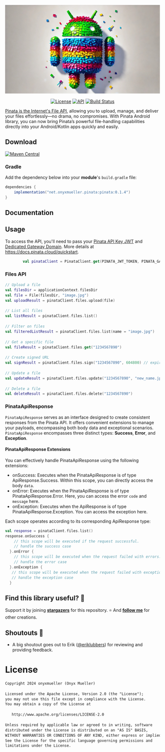 ![header](assets/images/pinata_for_android.jpg)<br>

<p align="center">
  <a href="https://opensource.org/licenses/Apache-2.0"><img alt="License" src="https://img.shields.io/badge/License-Apache%202.0-blue.svg"/></a>
  <a href="https://android-arsenal.com/api?level=21"><img alt="API" src="https://img.shields.io/badge/API-21%2B-brightgreen.svg?style=flat"/></a>
  <a href="https://github.com/onyxmueller/pinata-android/actions"><img alt="Build Status" src="https://github.com/onyxmueller/pinata-android/actions/workflows/build.yml/badge.svg"/></a>
</p>

[Pinata is the Internet's File API](https://pinata.cloud/), allowing you to upload, manage, and deliver your files effortlessly—no drama, no compromises. With Pinata Android library, you can now bring Pinata’s powerful file-handling capabilities directly into your Android/Kotlin apps quickly and easily.

## Download
[![Maven Central](https://img.shields.io/maven-central/v/net.onyxmueller.pinata/pinata.svg?label=Maven%20Central)](https://central.sonatype.com/artifact/net.onyxmueller.pinata/pinata)

### Gradle

Add the dependency below into your **module**'s `build.gradle` file:

```gradle
dependencies {
    implementation("net.onyxmueller.pinata:pinata:0.1.4")
}
```

## Documentation

## Usage

To access the API, you'll need to pass your [Pinata API Key JWT](https://docs.pinata.cloud/account-management/api-keys) and [Dedicated Gateway Domain](https://docs.pinata.cloud/gateways/retrieving-files). More details at https://docs.pinata.cloud/quickstart.

```kotlin
        val pinataClient = PinataClient.get(PINATA_JWT_TOKEN, PINATA_GATEWAY)
```

### Files API

```kotlin
// Upload a file
val filesDir = applicationContext.filesDir
val file = File(filesDir, "image.jpg")
val uploadResult = pinataClient.files.upload(file)

// List all files
val listResult = pinataClient.files.list()

// Filter on files
val filteredListResult = pinataClient.files.list(name = "image.jpg")

// Get a specific file
val fileResult = pinataClient.files.get("1234567890")

// Create signed URL
val signResult = pinataClient.files.sign("1234567890", 604800) // expires in a week

// Update a file
val updateResult = pinataClient.files.update("1234567890", "new_name.jpg", mapOf("location" to "Earth"))

// Delete a file
val deleteResult = pinataClient.files.delete("1234567890")
```

### PinataApiResponse

`PinataApiResponse` serves as an interface designed to create consistent responses from the Pinata API. It offers convenient extensions to manage your payloads, encompassing both body data and exceptional scenarios. `PinataApiResponse` encompasses three distinct types: **Success**, **Error**, and **Exception**.

#### PinataApiResponse Extensions

You can effectively handle PinataApiResponse using the following extensions:

- onSuccess: Executes when the PinataApiResponse is of type ApiResponse.Success. Within this scope, you can directly access the body `data`.
- onError: Executes when the PinataApiResponse is of type PinataApiResponse.Error. Here, you can access the error `code` and `message` here.
- onException: Executes when the ApiResponse is of type PinataApiResponse.Exception. You can access the exception here.

Each scope operates according to its corresponding ApiResponse type:

```kotlin
val response = pinataClient.files.list()
response.onSuccess {
    // this scope will be executed if the request successful.
    // handle the success case
  }.onError {
    // this scope will be executed when the request failed with errors.
    // handle the error case
  }.onException {
   // this scope will be executed when the request failed with exceptions.
   // handle the exception case
  }
```

## Find this library useful? :raised_hands:
Support it by joining __[stargazers](https://github.com/onyxmueller/pinata-android/stargazers)__ for this repository. :star: And __[follow me](https://github.com/onyxmueller)__ for other creations.

## Shoutouts :loudspeaker:

- A big shoutout goes out to Erik ([@eriklubbers](https://github.com/ErikLubbers)) for reviewing and providing feedback.

# License
```xml
Copyright 2024 onyxmueller (Onyx Mueller)

Licensed under the Apache License, Version 2.0 (the "License");
you may not use this file except in compliance with the License.
You may obtain a copy of the License at

   http://www.apache.org/licenses/LICENSE-2.0

Unless required by applicable law or agreed to in writing, software
distributed under the License is distributed on an "AS IS" BASIS,
WITHOUT WARRANTIES OR CONDITIONS OF ANY KIND, either express or implied.
See the License for the specific language governing permissions and
limitations under the License.
